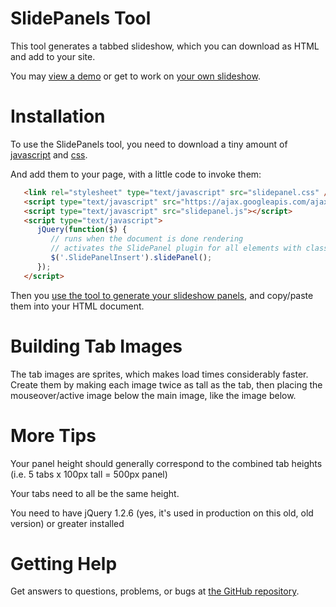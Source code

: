 
# SlidePanels Tool

This tool generates a tabbed slideshow, which you can download as HTML and add to your site.

You may [view a demo][demo] or get to work on [your own slideshow][tool].

[demo]: http://katowulf.github.com/slidepanels/#example
[tool]: http://katowulf.github.com/slidepanels/

# Installation
To use the SlidePanels tool, you need to download a tiny amount of [javascript][1] and [css][2].

[1]: https://raw.github.com/katowulf/slidepanels/master/assets/slidepanel.js
[2]: https://raw.github.com/katowulf/slidepanels/master/assets/slidepanel.css

And add them to your page, with a little code to invoke them:

```html
   <link rel="stylesheet" type="text/javascript" src="slidepanel.css" />
   <script type="text/javascript" src="https://ajax.googleapis.com/ajax/libs/jquery/1.7.1/jquery.min.js"></script>
   <script type="text/javascript" src="slidepanel.js"></script>
   <script type="text/javascript">
      jQuery(function($) {
         // runs when the document is done rendering
         // activates the SlidePanel plugin for all elements with class 'SlidePanelInsert'
         $('.SlidePanelInsert').slidePanel();
      });
   </script>
```

Then you [use the tool to generate your slideshow panels][4], and copy/paste them into your HTML document.

[4]: http://katowulf.github.com/slidepanels/

# Building Tab Images

The tab images are sprites, which makes load times considerably faster. Create them by making each image twice as tall as the tab, then placing the mouseover/active image below the main image, like the image below.

# More Tips

Your panel height should generally correspond to the combined tab heights (i.e. 5 tabs x 100px tall = 500px panel)

Your tabs need to all be the same height.

You need to have jQuery 1.2.6 (yes, it's used in production on this old, old version) or greater installed

# Getting Help

Get answers to questions, problems, or bugs at [the GitHub repository][3].

[3]: https://github.com/katowulf/slidepanels/issues